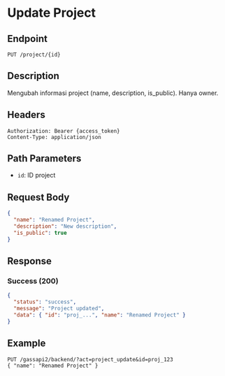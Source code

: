 # Update Project

## Endpoint
`PUT /project/{id}`

## Description
Mengubah informasi project (name, description, is_public). Hanya owner.

## Headers
```
Authorization: Bearer {access_token}
Content-Type: application/json
```

## Path Parameters
- `id`: ID project

## Request Body
```json
{
  "name": "Renamed Project",
  "description": "New description",
  "is_public": true
}
```

## Response
### Success (200)
```json
{
  "status": "success",
  "message": "Project updated",
  "data": { "id": "proj_...", "name": "Renamed Project" }
}
```

## Example
```
PUT /gassapi2/backend/?act=project_update&id=proj_123
{ "name": "Renamed Project" }
```
